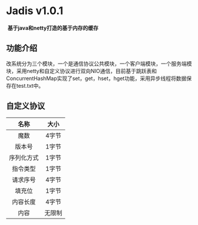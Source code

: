 # 							                        Jadis v1.0.1

​														**基于java和netty打造的基于内存的缓存**



## 功能介绍

改系统分为三个模块，一个是通信协议公共模块，一个客户端模块，一个服务端模块，采用netty和自定义协议进行双向NIO通信，目前基于跳跃表和ConcurrentHashMap实现了set，get，hset，hget功能，采用异步线程将数据保存在test.txt中。



## 自定义协议

|    名称    |  大小  |
| :--------: | :----: |
|    魔数    | 4字节  |
|   版本号   | 1字节  |
| 序列化方式 | 1字节  |
|  指令类型  | 1字节  |
|  请求序号  | 4字节  |
|   填充位   | 1字节  |
|  内容长度  | 4字节  |
|    内容    | 无限制 |



